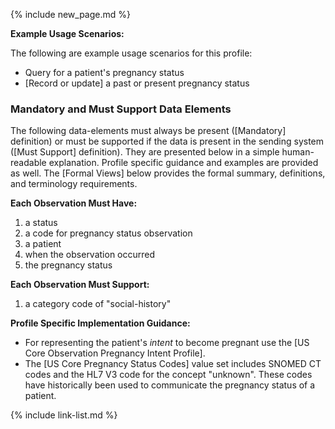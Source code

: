 {% include new_page.md %}

**Example Usage Scenarios:**

The following are example usage scenarios for this profile:

- Query for a patient's pregnancy status
- [Record or update] a past or present pregnancy status

### Mandatory and Must Support Data Elements

The following data-elements must always be present ([Mandatory] definition) or must be supported if the data is present in the sending system ([Must Support] definition). They are presented below in a simple human-readable explanation.  Profile specific guidance and examples are provided as well.  The [Formal Views] below provides the  formal summary, definitions, and  terminology requirements.

**Each Observation Must Have:**

1.  a status
2.  a code for pregnancy status observation
3.  a patient
4.  when the observation occurred
5.  the pregnancy status

**Each Observation Must Support:**

1. a category code of "social-history"


**Profile Specific Implementation Guidance:**

- For representing the patient's  *intent* to become pregnant use the [US Core Observation Pregnancy Intent Profile].
- The [US Core Pregnancy Status Codes] value set includes SNOMED CT codes and the HL7 V3 code for the concept "unknown". These codes have historically been used to communicate the pregnancy status of a patient.

{% include link-list.md %}
